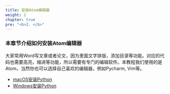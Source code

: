 ```yaml
---
title: 安装Atom编辑器
weight: 2
chapter: true
pre: "<b>2. </b>"
---
```


### 本章节介绍如何安装Atom编辑器

大家常用Word写文章或者论文，因为里面文字排版，添加目录等功能。对应的代码也需要高亮，缩进等功能，所以需要有专门的编辑软件。本教程我们使用的是Atom，当然你也可以选择自己喜欢的编辑器，例如Pycharm, Vim等。

- [macOS安装Python](./macos安装python/)
- [Windows安装Python](./windows安装python/)
